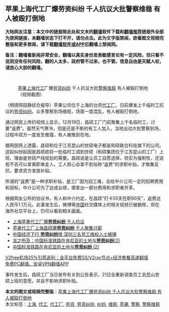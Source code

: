  <h2>苹果上海代工厂爆劳资纠纷 千人抗议大批警察维稳 有人被殴打倒地</h2> <p class="notice"><b>大陆网友注意：本文中的链接除此处和文末的<a href="https://github.com/bannedbook/fanqiang" >翻墙</a>软件下载和<a href="https://github.com/killgcd/justmysocks/blob/master/README.md">翻墙推荐</a>链接外全部为禁网链接，未翻墙状态下打不开，请勿点击。此为文字版禁闻，欲看图文视频完整版和更多禁闻，请下载<a href="https://github.com/bannedbook/fanqiang">翻墙软件或APP</a>后翻墙上禁闻网。</p><p>备注：翻墙看新闻非常安全，翻墙以真实身份发表敏感言论有一定风险，但只看不说则没有任何风险，翻的人太多，政府管不过来，也不管。信息自由是天赋人权，请放心大胆的翻墙。</b></p>  <div class="entry"> <br /> <figure><figcaption class="wp-caption-text"><a href="https://www.bannedbook.org/bnews/tag/%e8%8b%b9%e6%9e%9c/" class="st_tag internal_tag" rel="tag" title="标签 苹果 下的日志">苹果</a><a href="https://www.bannedbook.org/bnews/tag/%e4%b8%8a%e6%b5%b7/" class="st_tag internal_tag" rel="tag" title="标签 上海 下的日志">上海</a><a href="https://www.bannedbook.org/bnews/tag/%E4%BB%A3%E5%B7%A5/" class="st_tag internal_tag" rel="tag" title="标签 代工 下的日志">代工</a>厂爆<a href="https://www.bannedbook.org/bnews/tag/%E5%8A%B3%E8%B5%84%E7%BA%A0%E7%BA%B7/" class="st_tag internal_tag" rel="tag" title="标签 劳资纠纷 下的日志">劳资纠纷</a>  千人抗议大批<a href="https://www.bannedbook.org/bnews/tag/%e8%ad%a6%e5%af%9f/" class="st_tag internal_tag" rel="tag" title="标签 警察 下的日志">警察</a><a href="https://www.bannedbook.org/bnews/tag/%e7%bb%b4%e7%a8%b3/" class="st_tag internal_tag" rel="tag" title="标签 维稳 下的日志">维稳</a> 有人被殴打倒地（视频截图）</figcaption></figure> <p>（明德网田静综合报导）苹果公司位于上海的台资<a href="https://www.bannedbook.org/bnews/tag/%E4%BB%A3%E5%B7%A5%E5%8E%82/" class="st_tag internal_tag" rel="tag" title="标签 代工厂 下的日志">代工厂</a>，日前爆发上千临时工抗议的<a href="https://www.bannedbook.org/bnews/tag/%E5%8A%B3%E8%B5%84/" class="st_tag internal_tag" rel="tag" title="标签 劳资 下的日志">劳资</a><a href="https://www.bannedbook.org/bnews/tag/%E7%BA%A0%E7%BA%B7/" class="st_tag internal_tag" rel="tag" title="标签 纠纷 下的日志">纠纷</a>。众多警察到场维稳，场面一度混乱，有人被殴打倒地。</p> <p>通过网民上传的视频上显示，12月19日，昌硕工厂门前聚集上千名临时工，讨要“返费”。虽然天气寒冷，但是还是不断的有工人加入，当地出动大批警察到场，过程中双方一度发生推撞，有人被推到在地。</p>  <p></p> <p>据网民网上透露，昌硕和位于江苏昆山的世硕电子都是和硕联合科技旗下的公司。这起纠纷起因是昌硕欲将一批临时工调到世硕（和硕集团位于江苏昆山的工厂）上班，理由是世硕产线规划的需要。昌硕说是让员工自愿选择，但实为强制性，还说若不去可以拿离职单走人。工人担心会拿不到俗称“返费”的求职补贴，才聚集反抗，要求资方发放补贴。</p>  <p>所谓的“返费”是一种求职补贴，是工厂因为招工难，会给中介公司一定的招聘费用和目标，中介公司为了达成业绩，便拿出一部分费用和求职者共享。</p> <p>根据网友公布的协议书，有人和中介约定，在昌硕“打卡55天在职90天”，返费达人民币1.1万元。此事发生后，微博等<span class='wp_keywordlink_affiliate'><a href="https://www.bannedbook.org/" title="中国" target="_blank">中国</a></span>社交媒体上的相关视频已被删除，但在海外社交平台上，仍可以看到相关画面。</p>  <ul class='op-related-articles' title='相关阅读'> <li><a href='https://www.bannedbook.org/bnews/headline/20201221/1452261.html' target='_blank'>上海苹果代工厂爆<b>劳资纠纷</b> 千人抗议</a></li> <li><a href='https://www.bannedbook.org/bnews/ssgc/20201220/1451758.html' target='_blank'>苹果代工厂上海昌硕爆<b>劳资纠纷</b> 千人聚集讨薪</a></li> <li><a href='https://www.bannedbook.org/bnews/headline/20190228/1089120.html' target='_blank'>中国经济下行 <b>劳资纠纷</b>增 深圳三名劳工维权人士被捕</a></li> <li><a href='https://www.bannedbook.org/bnews/headline/20180825/989507.html' target='_blank'>龙之所及：中国标准铁路在肯尼亚的土地与<b>劳资纠纷</b>(2)</a></li> <li><a href='https://www.bannedbook.org/bnews/headline/20180825/989506.html' target='_blank'>中国标准铁路在肯尼亚的土地与<b>劳资纠纷</b> (2)</a></li> </ul> <p class="texttj"> <a href="https://www.bannedbook.org/forum23/topic22702.html" target="_blank">V2free机场25%引荐返利：全平台免费SS/V2ray节点+经济套餐高速翻墙</a><br/> <a href="https://github.com/bannedbook/fanqiang/wiki/%E7%A6%81%E9%97%BB%E7%BD%91%E5%AE%89%E5%8D%93%E7%BF%BB%E5%A2%99%E6%96%B0%E9%97%BBAPP" target="_blank">免费PC翻墙、安卓VPN翻墙APP</a></p><p>事件发生后，昌硕工厂当日发布有关到公告表示，21日会重新调查员工去昆山世硕上班的意愿，并且不影响求职补贴。</p><a name='sharetosocial'></a>       <div><b>本文的图文或视频完整版</b>：<a href='https://www.bannedbook.org/bnews/comments/20201222/1452469.html'>苹果上海代工厂爆劳资纠纷 千人抗议大批警察维稳 有人被殴打倒地</a></div>  </div><!--END ENTRY--> <div class="postfooter"> <div>本文标签：<a href="https://www.bannedbook.org/bnews/tag/%e4%b8%8a%e6%b5%b7/" rel="tag">上海</a>, <a href="https://www.bannedbook.org/bnews/tag/%E4%BB%A3%E5%B7%A5/" rel="tag">代工</a>, <a href="https://www.bannedbook.org/bnews/tag/%E4%BB%A3%E5%B7%A5%E5%8E%82/" rel="tag">代工厂</a>, <a href="https://www.bannedbook.org/bnews/tag/%E5%8A%B3%E8%B5%84/" rel="tag">劳资</a>, <a href="https://www.bannedbook.org/bnews/tag/%E5%8A%B3%E8%B5%84%E7%BA%A0%E7%BA%B7/" rel="tag">劳资纠纷</a>, <a href="https://www.bannedbook.org/bnews/tag/%E7%BA%A0%E7%BA%B7/" rel="tag">纠纷</a>, <a href="https://www.bannedbook.org/bnews/tag/%e7%bb%b4%e7%a8%b3/" rel="tag">维稳</a>, <a href="https://www.bannedbook.org/bnews/tag/%e8%8b%b9%e6%9e%9c/" rel="tag">苹果</a>, <a href="https://www.bannedbook.org/bnews/tag/%e8%ad%a6%e5%af%9f/" rel="tag">警察</a>, <a href="https://www.bannedbook.org/bnews/tag/%e8%ad%a6%e5%af%9f%e7%bb%b4%e7%a8%b3/" rel="tag">警察维稳</a></div>  </div><!--END POSTFOOTER--> 